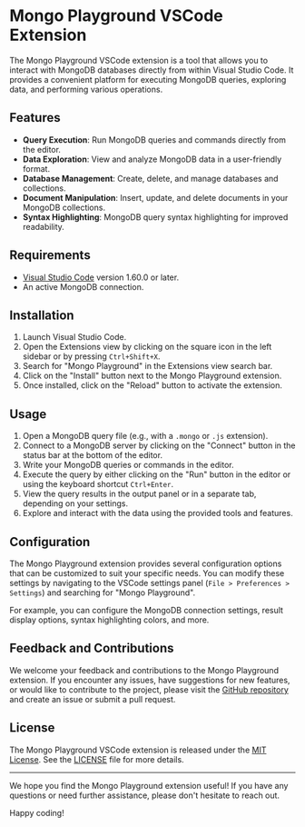 # Mongo Playground VSCode Extension

The Mongo Playground VSCode extension is a tool that allows you to interact with MongoDB databases directly from within Visual Studio Code. It provides a convenient platform for executing MongoDB queries, exploring data, and performing various operations.

## Features

- **Query Execution**: Run MongoDB queries and commands directly from the editor.
- **Data Exploration**: View and analyze MongoDB data in a user-friendly format.
- **Database Management**: Create, delete, and manage databases and collections.
- **Document Manipulation**: Insert, update, and delete documents in your MongoDB collections.
- **Syntax Highlighting**: MongoDB query syntax highlighting for improved readability.

## Requirements

- [Visual Studio Code](https://code.visualstudio.com) version 1.60.0 or later.
- An active MongoDB connection.

## Installation

1. Launch Visual Studio Code.
2. Open the Extensions view by clicking on the square icon in the left sidebar or by pressing `Ctrl+Shift+X`.
3. Search for "Mongo Playground" in the Extensions view search bar.
4. Click on the "Install" button next to the Mongo Playground extension.
5. Once installed, click on the "Reload" button to activate the extension.

## Usage

1. Open a MongoDB query file (e.g., with a `.mongo` or `.js` extension).
2. Connect to a MongoDB server by clicking on the "Connect" button in the status bar at the bottom of the editor.
3. Write your MongoDB queries or commands in the editor.
4. Execute the query by either clicking on the "Run" button in the editor or using the keyboard shortcut `Ctrl+Enter`.
5. View the query results in the output panel or in a separate tab, depending on your settings.
6. Explore and interact with the data using the provided tools and features.

## Configuration

The Mongo Playground extension provides several configuration options that can be customized to suit your specific needs. You can modify these settings by navigating to the VSCode settings panel (`File > Preferences > Settings`) and searching for "Mongo Playground".

For example, you can configure the MongoDB connection settings, result display options, syntax highlighting colors, and more.

## Feedback and Contributions

We welcome your feedback and contributions to the Mongo Playground extension. If you encounter any issues, have suggestions for new features, or would like to contribute to the project, please visit the [GitHub repository](https://github.com/your-repo/mongo-playground) and create an issue or submit a pull request.

## License

The Mongo Playground VSCode extension is released under the [MIT License](https://opensource.org/licenses/MIT). See the [LICENSE](LICENSE) file for more details.

---

We hope you find the Mongo Playground extension useful! If you have any questions or need further assistance, please don't hesitate to reach out.

Happy coding!